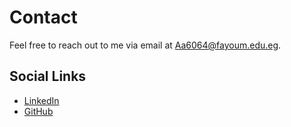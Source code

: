 # Contact

Feel free to reach out to me via email at [Aa6064@fayoum.edu.eg](mailto:Aa6064@fayoum.edu.eg).

## Social Links
- [LinkedIn](https://www.linkedin.com/in/aya-ahmed)
- [GitHub](https://github.com/your-username)
